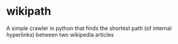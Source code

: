wikipath
========

A simple crawler in python that finds the shortest path (of internal hyperlinks) between two wikipedia articles
